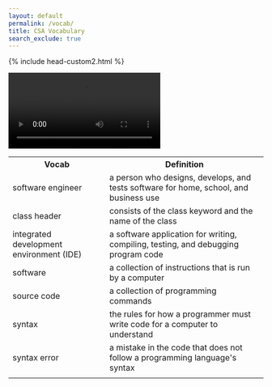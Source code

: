 ```yaml
---
layout: default
permalink: /vocab/
title: CSA Vocabulary
search_exclude: true
---
```


{% include head-custom2.html %}


<div id="video_wrapper">
  <video autoplay loop>
    <source src="https://drive.google.com/uc?export=view&id=1sd8r1eaSjNPmfyyXhC8PDEOjDMo_23cL" type="video/mp4">
  </video>
</div>
  
  <table id="wrapper">
   <tr>
    <th>Vocab</th>
    <th>Definition</th>

   </tr>
   
   <tr>
    <td>software engineer</td>
    <td>a person who designs, develops, and tests software for home, school, and business use</td>

   </tr>
  
   <tr>
    <td>class header</td>
    <td>consists of the class keyword and the name of the class</td>
   </tr>
  
   <tr>
    <td>integrated development environment (IDE)</td>
    <td>a software application for writing, compiling, testing, and debugging program code</td>

   </tr>
  
   <tr>
    <td>software</td>
    <td>a collection of instructions that is run by a computer</td>

   </tr>
  
   <tr>
    <td>source code</td>
    <td>a collection of programming commands</td>
   </tr>
   
   <tr>
    <td>syntax</td>
    <td>the rules for how a programmer must write code for a computer to understand</td>
   </tr>
   
   <tr>
    <td>syntax error</td>
    <td>a mistake in the code that does not follow a programming language's syntax</td>
   </tr>
   
   <tr>
    <td></td>
    <td></td>
   </tr>





